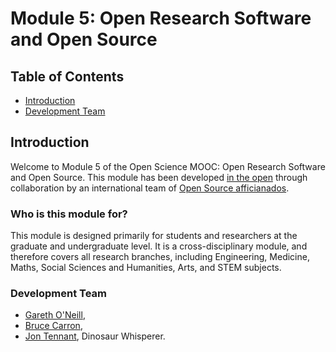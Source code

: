# Module 5: Open Research Software and Open Source

## Table of Contents

 - [Introduction](#Introduction)
 - [Development Team](#Development_team)


## Introduction <a name="Introduction"></a>

Welcome to Module 5 of the Open Science MOOC: Open Research Software and Open Source. This module has been developed [in the open](https://github.com/OpenScienceMOOC/Module-1-Open-Principles) through collaboration by an international team of [Open Source afficianados]().

### Who is this module for?

This module is designed primarily for students and researchers at the graduate and undergraduate level. It is a cross-disciplinary module, and therefore covers all research branches, including Engineering, Medicine, Maths, Social Sciences and Humanities, Arts, and STEM subjects.


### Development Team <a name="Development_team"></a>

- [Gareth O'Neill](https://twitter.com/gtoneill), 
- [Bruce Carron](https://twitter.com/junanaguy),
- [Jon Tennant](https://twitter.com/protohedgehog), Dinosaur Whisperer.
